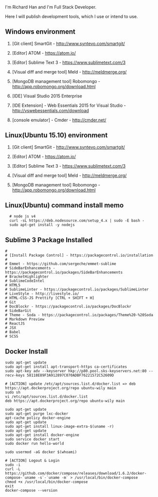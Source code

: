 I'm Richard Han and I'm Full Stack Developer.

Here I will publish development tools, which I use or intend to use.


## Windows environment

1. [Git client] SmartGit - http://www.syntevo.com/smartgit/

2. [Editor] ATOM - https://atom.io/

3. [Editor] Sublime Text 3 - https://www.sublimetext.com/3



4. [Visual diff and merge tool] Meld - http://meldmerge.org/

5. [MongoDB management tool] Robomongo - http://app.robomongo.org/download.html

6. [IDE] Visual Studio 2015 Enterprise

7. [IDE Extension] - Web Essentials 2015 for Visual Studio - http://vswebessentials.com/download

8. [console emulator] - Cmder - http://cmder.net/

## Linux(Ubuntu 15.10) environment

1. [Git client] SmartGit - http://www.syntevo.com/smartgit/

2. [Editor] ATOM - https://atom.io/

3. [Editor] Sublime Text 3 - https://www.sublimetext.com/3

4. [Visual diff and merge tool] Meld - http://meldmerge.org/

5. [MongoDB management tool] Robomongo - http://app.robomongo.org/download.html


## Linux(Ubuntu) command install memo
```
  # node js v4
  curl -sL https://deb.nodesource.com/setup_4.x | sudo -E bash -
  sudo apt-get install -y nodejs
 ```

## Sublime 3 Package Installed
 ```
 #
 # [Install Package Control] - https://packagecontrol.io/installation
 #
 # Emmet - https://github.com/sergeche/emmet-sublime
 # SideBarEnhancements - https://packagecontrol.io/packages/SideBarEnhancements
 # Bracket​Highlighter
 # SublimeCodeIntel
 # HTML5
 # Sublime​Linter - https://packagecontrol.io/packages/SublimeLinter
 # Live​Style - http://livestyle.io/
 # HTML-CSS-JS Prettify [CTRL + SHIFT + H]
 # Git
 # Doc​Blockr - https://packagecontrol.io/packages/DocBlockr
 # SideBarGit
 # Theme - Soda - https://packagecontrol.io/packages/Theme%20-%20Soda
 # Markdown Preview
 # ReactJS
 # JSX
 # Babel 
 # SCSS
 
 ```
 

## Docker Install
 ```
 sudo apt-get update
 sudo apt-get install apt-transport-https ca-certificates
 sudo apt-key adv --keyserver hkp://p80.pool.sks-keyservers.net:80 --recv-keys 58118E89F3A912897C070ADBF76221572C52609D
 
 # [ACTION] update /etc/apt/sources.list.d/docker.list => deb https://apt.dockerproject.org/repo ubuntu-wily main
 sudo sh 
 vi /etc/apt/sources.list.d/docker.list
 deb https://apt.dockerproject.org/repo ubuntu-wily main
 
 sudo apt-get update
 sudo apt-get purge lxc-docker
 apt-cache policy docker-engine
 sudo apt-get update
 sudo apt-get install linux-image-extra-$(uname -r)
 sudo apt-get update
 sudo apt-get install docker-engine
 sudo service docker start
 sudo docker run hello-world
 
 sudo usermod -aG docker $(whoami)

 # [ACTION] Logout & Login
 sudo -i
 curl -L https://github.com/docker/compose/releases/download/1.6.2/docker-compose-`uname -s`-`uname -m` > /usr/local/bin/docker-compose
 chmod +x /usr/local/bin/docker-compose
 exit
 docker-compose --version
 
 ```
